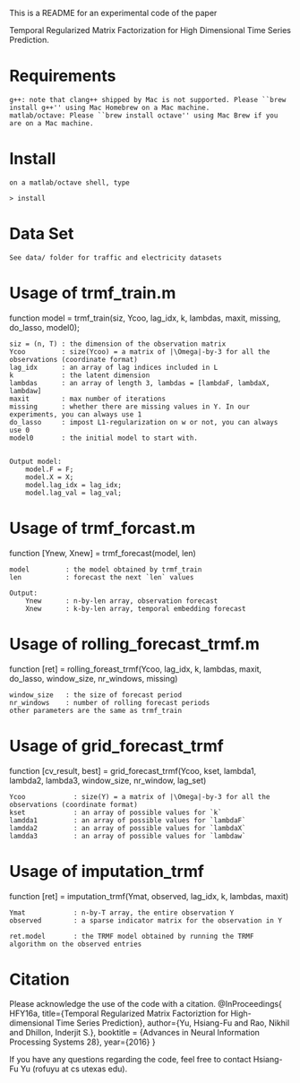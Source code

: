 This is a README for an experimental code of the paper 

Temporal Regularized Matrix Factorization for High Dimensional Time Series Prediction.


Requirements
============
	g++: note that clang++ shipped by Mac is not supported. Please ``brew install g++'' using Mac Homebrew on a Mac machine. 
	matlab/octave: Please ``brew install octave'' using Mac Brew if you are on a Mac machine.

Install
=======
	on a matlab/octave shell, type 
	
	> install


Data Set
========
	See data/ folder for traffic and electricity datasets


Usage of trmf_train.m
=====================
function model = trmf_train(siz, Ycoo, lag_idx, k, lambdas, maxit, missing, do_lasso, model0);

	siz = (n, T) : the dimension of the observation matrix
	Ycoo         : size(Ycoo) = a matrix of |\Omega|-by-3 for all the observations (coordinate format)
	lag_idx      : an array of lag indices included in L
	k            : the latent dimension
	lambdas      : an array of length 3, lambdas = [lambdaF, lambdaX, lambdaw]
	maxit        : max number of iterations
	missing      : whether there are missing values in Y. In our experiments, you can always use 1
	do_lasso     : impost L1-regularization on w or not, you can always use 0
	model0       : the initial model to start with.


	Output model:
		model.F = F;
		model.X = X;
		model.lag_idx = lag_idx;
		model.lag_val = lag_val;
	
Usage of trmf_forcast.m
=======================
function [Ynew, Xnew] = trmf_forecast(model, len)

	model         : the model obtained by trmf_train
	len           : forecast the next `len` values

	Output: 
		Ynew      : n-by-len array, observation forecast
		Xnew      : k-by-len array, temporal embedding forecast 


Usage of rolling_forecast_trmf.m
================================
function [ret] = rolling_foreast_trmf(Ycoo, lag_idx, k, lambdas, maxit, do_lasso, window_size, nr_windows, missing)
		
	window_size   : the size of forecast period
	nr_windows    : number of rolling forecast periods
	other parameters are the same as trmf_train


Usage of grid_forecast_trmf
===========================
function [cv_result, best] = grid_forecast_trmf(Ycoo, kset, lambda1, lambda2, lambda3, window_size, nr_window, lag_set)

	Ycoo            : size(Y) = a matrix of |\Omega|-by-3 for all the observations (coordinate format)
	kset            : an array of possible values for `k` 
	lamdda1         : an array of possible values for `lambdaF`
	lamdda2         : an array of possible values for `lambdaX`
	lamdda3         : an array of possible values for `lambdaw`


Usage of imputation_trmf
========================
function [ret] = imputation_trmf(Ymat, observed, lag_idx, k, lambdas, maxit)

	Ymat            : n-by-T array, the entire observation Y
	observed        : a sparse indicator matrix for the observation in Y

	ret.model       : the TRMF model obtained by running the TRMF algorithm on the observed entries




Citation
========
Please acknowledge the use of the code with a citation.
@InProceedings{   HFY16a,
  title={Temporal Regularized Matrix Factoriztion for High-dimensional Time Series Prediction},
  author={Yu, Hsiang-Fu and Rao, Nikhil and Dhillon, Inderjit S.},
  booktitle = {Advances in Neural Information Processing Systems 28},
  year={2016}
}


If you have any questions regarding the code, feel free to contact Hsiang-Fu Yu (rofuyu at cs utexas edu). 

